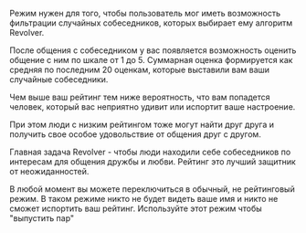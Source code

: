 Режим нужен для того, чтобы пользователь мог иметь возможность фильтрации случайных собеседников, которых выбирает ему алгоритм Revolver.

После общения с собеседником у вас появляется возможность оценить общение с ним по шкале от 1 до 5. Суммарная оценка формируется как средняя по последним 20 оценкам, которые выставили вам ваши случайные собеседники.

Чем выше ваш рейтинг тем ниже вероятность, что вам попадется человек, который вас неприятно удивит или испортит ваше настроение.

При этом люди с низким рейтингом тоже могут найти друг друга и получить свое особое удовольствие от общения друг с другом.

Главная задача Revolver - чтобы люди находили себе собеседников по интересам для общения дружбы и любви. Рейтинг это лучший защитник от неожиданностей.

В любой момент вы можете переключиться в обычный, не рейтинговый режим. В таком режиме никто не будет видеть ваше имя и никто не сможет испортить ваш рейтинг. Используйте этот режим чтобы "выпустить пар"
